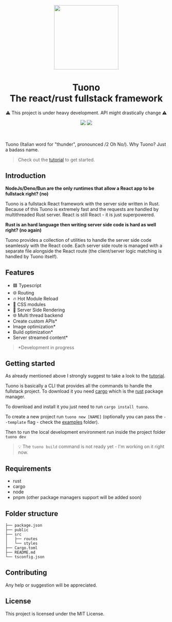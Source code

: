 <p align="center">
  <img src="https://raw.githubusercontent.com/Valerioageno/tuono/main/assets/logo.png" width="200px">
</p>
<h1 align="center">Tuono<br>The react/rust fullstack framework</h1>
<p align="center">
⚠️ This project is under heavy development. API might drastically change ⚠️
</p>
<div align="center">
    <img src="https://github.com/Valerioageno/tuono/actions/workflows/rust.yml/badge.svg" />
    <img src="https://github.com/Valerioageno/tuono/actions/workflows/typescript.yml/badge.svg" />
</div>

<br>
<br>


Tuono (Italian word for "thunder", pronounced /2 Oh No/). 
Why Tuono? Just a badass name.

> Check out the [tutorial](https://github.com/Valerioageno/tuono/blob/main/docs/tutorial.md) to get started.

## Introduction

**NodeJs/Deno/Bun are the only runtimes that allow a React app to be fullstack right? (no)**

Tuono is a fullstack React framework with the server side written in Rust. 
Because of this Tuono is extremely fast and the requests are handled by multithreaded Rust server.
React is still React - it is just superpowered.

**Rust is an hard language then writing server side code is hard as well right? (no again)**

Tuono provides a collection of utilities to handle the server side code seamlessly with the React code.
Each server side route is managed with a separate file alongside the React route (the client/server 
logic matching is handled by Tuono itself).

## Features

- 🟦  Typescript
- 🌐  Routing
- 🔥  Hot Module Reload
- 🍭  CSS modules
- 📨  Server Side Rendering
- 🌐  Multi thread backend
- Create custom APIs*
- Image optimization*
- Build optimization*
- Server streamed content*

> *Development in progress

## Getting started

As already mentioned above I strongly suggest to take a look to the
[tutorial](https://github.com/Valerioageno/tuono/blob/main/docs/tutorial.md).

Tuono is basically a CLI that provides all the commands to handle the fullstack project. 
To download it you need [cargo](https://doc.rust-lang.org/cargo/) which is the [rust](https://www.rust-lang.org/)
package manager.

To download and install it you just need to run `cargo install tuono`.

To create a new project run `tuono new [NAME]` (optionally you can pass the `--template` flag - check the 
[examples](https://github.com/Valerioageno/tuono/tree/main/examples) folder).

Then to run the local development environment run inside the project folder `tuono dev`

> 💡 The `tuono build` command is not ready yet - I'm working on it right now.

## Requirements

- rust
- cargo
- node
- pnpm (other package managers support will be added soon)

## Folder structure

```
├── package.json
├── public
├── src
│   ├── routes
│   └── styles
├── Cargo.toml
├── README.md
└── tsconfig.json
```

## Contributing
Any help or suggestion will be appreciated.

## License

This project is licensed under the MIT License.
